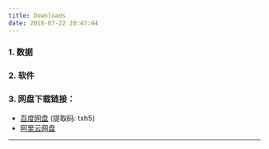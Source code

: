 ```yaml
---
title: Downloads
date: 2018-07-22 20:47:44
---
```


###	1. 数据

### 2. 软件 

###	3. 网盘下载链接： 

* [百度网盘](https://pan.baidu.com/s/1eMiHyb7mW4Nrbsfpw9JtdA) (提取码: txh5)
* [阿里云网盘](https://www.aliyundrive.com/s/ZpsnsRCL2so)

<hr>
